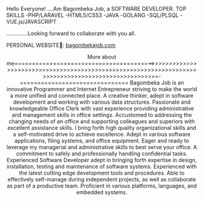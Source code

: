 Hello Everyone!
....Am Bagombeka Job,  a SOFTWARE DEVELOPER.
TOP SKILLS
-PHP/LARAVEL
-HTML5/CSS3
-JAVA
-GOLANG
-SQL/PLSQL
-VUE.js/JAVASCRIPT



..............Looking forward to collaborate with you all.

PERSONAL WEBSITE💯: <a href="bagombekajob.com">bagombekajob.com</a>


<p style="text-align:center">
More about me========================================>>>>>>>>>>>>>>>>>>>>>>>>>>>>>>>>>>>>>>>>>>>>>>>>>>>>>>>>>>>>>>>>>>>>>>>>>>>>>>>>>>>>>>>>>>>>>>>>>>>=-===============================
Bagombeka Job is an innovative Programmer and Internet Entrepreneur striving to make the world a more unified and connected place. A creative thinker, adept in software development and working with various data structures. Passionate and knowledgeable Office Clerk with vast experience providing administrative and management skills in office settings. Accustomed to addressing the changing needs of an office and supporting colleagues and superiors with excellent assistance skills. I bring forth high quality organizational skills and a self-motivated drive to achieve excellence. Adept in various software applications, filing systems, and office equipment. Eager and ready to leverage my managerial and administrative skills to best serve your office. A commitment to safely and professionally handling confidential tasks. Experienced Software Developer adept in bringing forth expertise in design, installation, testing and maintenance of software systems. Experienced with the latest cutting edge development tools and procedures. Able to effectively self-manage during independent projects, as well as collaborate as part of a productive team. Proficient in various platforms, languages, and embedded systems.
  
</p>
